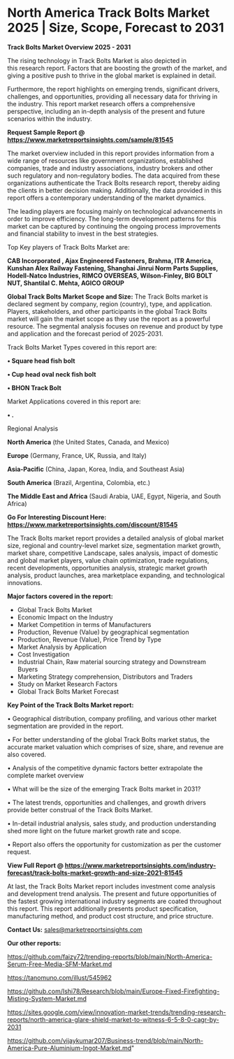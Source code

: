 # North America Track Bolts Market 2025 | Size, Scope, Forecast to 2031

<Strong> Track Bolts Market Overview 2025 - 2031</strong>

The rising technology in Track Bolts Market is also depicted in this research report. Factors that are boosting the growth of the market, and giving a positive push to thrive in the global market is explained in detail.

Furthermore, the report highlights on emerging trends, significant drivers, challenges, and opportunities, providing all necessary data for thriving in the industry. This report market research offers a comprehensive perspective, including an in-depth analysis of the present and future scenarios within the industry.

<strong>Request Sample Report @ <a href=https://www.marketreportsinsights.com/sample/81545>https://www.marketreportsinsights.com/sample/81545</a></strong>

The market overview included in this report provides information from a wide range of resources like government organizations, established companies, trade and industry associations, industry brokers and other such regulatory and non-regulatory bodies. The data acquired from these organizations authenticate the Track Bolts research report, thereby aiding the clients in better decision making. Additionally, the data provided in this report offers a contemporary understanding of the market dynamics.

The leading players are focusing mainly on technological advancements in order to improve efficiency. The long-term development patterns for this market can be captured by continuing the ongoing process improvements and financial stability to invest in the best strategies.

Top Key players of Track Bolts Market are:

<strong>CAB Incorporated , Ajax Engineered Fasteners, Brahma, ITR America, Kunshan Alex Railway Fastening, Shanghai Jinrui Norm Parts Supplies, Hodell-Natco Industries, RIMCO OVERSEAS, Wilson-Finley, BIG BOLT NUT, Shantilal C. Mehta, AGICO GROUP</strong>

<strong><b>Global Track Bolts Market Scope and Size:</b></strong>
The Track Bolts market is declared segment by company, region (country), type, and application. Players, stakeholders, and other participants in the global Track Bolts market will gain the market scope as they use the report as a powerful resource. The segmental analysis focuses on revenue and product by type and application and the forecast period of 2025-2031.

Track Bolts Market Types covered in this report are:

<strong>• Square head fish bolt

• Cup head oval neck fish bolt

• BHON Track Bolt</strong>

Market Applications covered in this report are:

<strong>• .</strong> 

Regional Analysis

<strong>North America</strong> (the United States, Canada, and Mexico)

<strong>Europe</strong> (Germany, France, UK, Russia, and Italy)

<strong>Asia-Pacific</strong> (China, Japan, Korea, India, and Southeast Asia)

<strong>South America</strong> (Brazil, Argentina, Colombia, etc.)

<strong>The Middle East and Africa</strong> (Saudi Arabia, UAE, Egypt, Nigeria, and South Africa)

<strong>Go For Interesting Discount Here: <a href=https://www.marketreportsinsights.com/discount/81545>https://www.marketreportsinsights.com/discount/81545</a></strong>

The Track Bolts market report provides a detailed analysis of global market size, regional and country-level market size, segmentation market growth, market share, competitive Landscape, sales analysis, impact of domestic and global market players, value chain optimization, trade regulations, recent developments, opportunities analysis, strategic market growth analysis, product launches, area marketplace expanding, and technological innovations.

<strong><b>Major factors covered in the report:</b></strong>
<ul>
  <li>Global Track Bolts Market </li>
  <li>Economic Impact on the Industry</li>
  <li>Market Competition in terms of Manufacturers</li>
  <li>Production, Revenue (Value) by geographical segmentation</li>
  <li>Production, Revenue (Value), Price Trend by Type</li>
  <li>Market Analysis by Application</li>
  <li>Cost Investigation</li>
  <li>Industrial Chain, Raw material sourcing strategy and Downstream Buyers</li>
  <li>Marketing Strategy comprehension, Distributors and Traders</li>
  <li>Study on Market Research Factors</li>
  <li>Global Track Bolts Market Forecast</li>
</ul>

<strong><b>Key Point of the Track Bolts Market report:</b></strong>

• Geographical distribution, company profiling, and various other market segmentation are provided in the report.

• For better understanding of the global Track Bolts market status, the accurate market valuation which comprises of size, share, and revenue are also covered.

• Analysis of the competitive dynamic factors better extrapolate the complete market overview

• What will be the size of the emerging Track Bolts market in 2031?

• The latest trends, opportunities and challenges, and growth drivers provide better construal of the Track Bolts Market.

• In-detail industrial analysis, sales study, and production understanding shed more light on the future market growth rate and scope.

• Report also offers the opportunity for customization as per the customer request.

<strong><b>View Full Report @ <a href=https://www.marketreportsinsights.com/industry-forecast/track-bolts-market-growth-and-size-2021-81545>https://www.marketreportsinsights.com/industry-forecast/track-bolts-market-growth-and-size-2021-81545</a></b></strong>


At last, the Track Bolts Market report includes investment come analysis and development trend analysis. The present and future opportunities of the fastest growing international industry segments are coated throughout this report. This report additionally presents product specification, manufacturing method, and product cost structure, and price structure.

<strong>Contact Us:</strong>
sales@marketreportsinsights.com

<strong>Our other reports:</strong>

<a href=https://github.com/faizy72/trending-reports/blob/main/North-America-Serum-Free-Media-SFM-Market.md>https://github.com/faizy72/trending-reports/blob/main/North-America-Serum-Free-Media-SFM-Market.md</a>

<a href=https://tanomuno.com/illust/545962>https://tanomuno.com/illust/545962</a>

<a href=https://github.com/Ishi78/Research/blob/main/Europe-Fixed-Firefighting-Misting-System-Market.md>https://github.com/Ishi78/Research/blob/main/Europe-Fixed-Firefighting-Misting-System-Market.md</a>

<a href=https://sites.google.com/view/innovation-market-trends/trending-research-reports/north-america-glare-shield-market-to-witness-6-5-8-0-cagr-by-2031>https://sites.google.com/view/innovation-market-trends/trending-research-reports/north-america-glare-shield-market-to-witness-6-5-8-0-cagr-by-2031</a>

<a href=https://github.com/vijaykumar207/Business-trend/blob/main/North-America-Pure-Aluminium-Ingot-Market.md>https://github.com/vijaykumar207/Business-trend/blob/main/North-America-Pure-Aluminium-Ingot-Market.md</a>"
